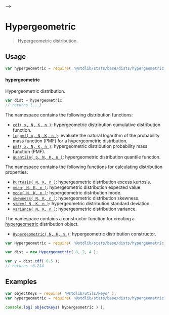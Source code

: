     

-->

# Hypergeometric

> Hypergeometric distribution.

<section class="usage">

## Usage

```javascript
var hypergeometric = require( '@stdlib/stats/base/dists/hypergeometric' );
```

#### hypergeometric

Hypergeometric distribution.

```javascript
var dist = hypergeometric;
// returns {...}
```

The namespace contains the following distribution functions:

<!-- <toc pattern="*+(cdf|pmf|mgf|quantile)*"> -->

<div class="namespace-toc">

-   <span class="signature">[`cdf( x, N, K, n )`][@stdlib/stats/base/dists/hypergeometric/cdf]</span><span class="delimiter">: </span><span class="description">hypergeometric distribution cumulative distribution function.</span>
-   <span class="signature">[`logpmf( x, N, K, n )`][@stdlib/stats/base/dists/hypergeometric/logpmf]</span><span class="delimiter">: </span><span class="description">evaluate the natural logarithm of the probability mass function (PMF) for a hypergeometric distribution.</span>
-   <span class="signature">[`pmf( x, N, K, n )`][@stdlib/stats/base/dists/hypergeometric/pmf]</span><span class="delimiter">: </span><span class="description">hypergeometric distribution probability mass function (PMF).</span>
-   <span class="signature">[`quantile( p, N, K, n )`][@stdlib/stats/base/dists/hypergeometric/quantile]</span><span class="delimiter">: </span><span class="description">hypergeometric distribution quantile function.</span>

</div>

<!-- </toc> -->

The namespace contains the following functions for calculating distribution properties:

<!-- <toc pattern="*+(entropy|kurtosis|mean|median|mode|skewness|stdev|variance)*"> -->

<div class="namespace-toc">

-   <span class="signature">[`kurtosis( N, K, n )`][@stdlib/stats/base/dists/hypergeometric/kurtosis]</span><span class="delimiter">: </span><span class="description">hypergeometric distribution excess kurtosis.</span>
-   <span class="signature">[`mean( N, K, n )`][@stdlib/stats/base/dists/hypergeometric/mean]</span><span class="delimiter">: </span><span class="description">hypergeometric distribution expected value.</span>
-   <span class="signature">[`mode( N, K, n )`][@stdlib/stats/base/dists/hypergeometric/mode]</span><span class="delimiter">: </span><span class="description">hypergeometric distribution mode.</span>
-   <span class="signature">[`skewness( N, K, n )`][@stdlib/stats/base/dists/hypergeometric/skewness]</span><span class="delimiter">: </span><span class="description">hypergeometric distribution skewness.</span>
-   <span class="signature">[`stdev( N, K, n )`][@stdlib/stats/base/dists/hypergeometric/stdev]</span><span class="delimiter">: </span><span class="description">hypergeometric distribution standard deviation.</span>
-   <span class="signature">[`variance( N, K, n )`][@stdlib/stats/base/dists/hypergeometric/variance]</span><span class="delimiter">: </span><span class="description">hypergeometric distribution variance.</span>

</div>

<!-- </toc> -->

The namespace contains a constructor function for creating a [hypergeometric][hypergeometric-distribution] distribution object.

<!-- <toc pattern="*ctor*"> -->

<div class="namespace-toc">

-   <span class="signature">[`Hypergeometric( N, K, n )`][@stdlib/stats/base/dists/hypergeometric/ctor]</span><span class="delimiter">: </span><span class="description">hypergeometric distribution constructor.</span>

</div>

<!-- </toc> -->

```javascript
var Hypergeometric = require( '@stdlib/stats/base/dists/hypergeometric' ).Hypergeometric;

var dist = new Hypergeometric( 8, 2, 4 );

var y = dist.cdf( 0.5 );
// returns ~0.214
```

</section>

<!-- /.usage -->

<section class="examples">

## Examples

<!-- TODO: better examples -->

<!-- eslint no-undef: "error" -->

```javascript
var objectKeys = require( '@stdlib/utils/keys' );
var hypergeometric = require( '@stdlib/stats/base/dists/hypergeometric' );

console.log( objectKeys( hypergeometric ) );
```

</section>

<!-- /.examples -->

<!-- Section for related `stdlib` packages. Do not manually edit this section, as it is automatically populated. -->

<section class="related">

</section>

<!-- /.related -->

<!-- Section for all links. Make sure to keep an empty line after the `section` element and another before the `/section` close. -->

<section class="links">

[hypergeometric-distribution]: https://en.wikipedia.org/wiki/Hypergeometric_distribution

<!-- <toc-links> -->

[@stdlib/stats/base/dists/hypergeometric/ctor]: https://github.com/Rejoan-Sardar/Big-Project-with-stdlib/tree/main/lib/node_modules/%40stdlib/stats/base/dists/hypergeometric/ctor

[@stdlib/stats/base/dists/hypergeometric/kurtosis]: https://github.com/Rejoan-Sardar/Big-Project-with-stdlib/tree/main/lib/node_modules/%40stdlib/stats/base/dists/hypergeometric/kurtosis

[@stdlib/stats/base/dists/hypergeometric/mean]: https://github.com/Rejoan-Sardar/Big-Project-with-stdlib/tree/main/lib/node_modules/%40stdlib/stats/base/dists/hypergeometric/mean

[@stdlib/stats/base/dists/hypergeometric/mode]: https://github.com/Rejoan-Sardar/Big-Project-with-stdlib/tree/main/lib/node_modules/%40stdlib/stats/base/dists/hypergeometric/mode

[@stdlib/stats/base/dists/hypergeometric/skewness]: https://github.com/Rejoan-Sardar/Big-Project-with-stdlib/tree/main/lib/node_modules/%40stdlib/stats/base/dists/hypergeometric/skewness

[@stdlib/stats/base/dists/hypergeometric/stdev]: https://github.com/Rejoan-Sardar/Big-Project-with-stdlib/tree/main/lib/node_modules/%40stdlib/stats/base/dists/hypergeometric/stdev

[@stdlib/stats/base/dists/hypergeometric/variance]: https://github.com/Rejoan-Sardar/Big-Project-with-stdlib/tree/main/lib/node_modules/%40stdlib/stats/base/dists/hypergeometric/variance

[@stdlib/stats/base/dists/hypergeometric/cdf]: https://github.com/Rejoan-Sardar/Big-Project-with-stdlib/tree/main/lib/node_modules/%40stdlib/stats/base/dists/hypergeometric/cdf

[@stdlib/stats/base/dists/hypergeometric/logpmf]: https://github.com/Rejoan-Sardar/Big-Project-with-stdlib/tree/main/lib/node_modules/%40stdlib/stats/base/dists/hypergeometric/logpmf

[@stdlib/stats/base/dists/hypergeometric/pmf]: https://github.com/Rejoan-Sardar/Big-Project-with-stdlib/tree/main/lib/node_modules/%40stdlib/stats/base/dists/hypergeometric/pmf

[@stdlib/stats/base/dists/hypergeometric/quantile]: https://github.com/Rejoan-Sardar/Big-Project-with-stdlib/tree/main/lib/node_modules/%40stdlib/stats/base/dists/hypergeometric/quantile

<!-- </toc-links> -->

</section>

<!-- /.links -->
